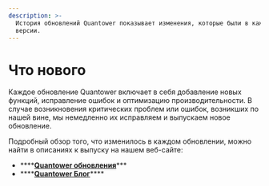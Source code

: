```yaml
---
description: >-
  История обновлений Quantower показывает изменения, которые были в каждой
  версии.
---
```


# Что нового

Каждое обновление Quantower включает в себя добавление новых функций, исправление ошибок и оптимизацию производительности. В случае возникновения критических проблем или ошибок, возникших по нашей вине, мы немедленно их исправляем и выпускаем новое обновление.

Подробный обзор того, что изменилось в каждом обновлении, можно найти в описаниях к выпуску на нашем веб-сайте:

* \*\*\*\*[**Quantower обновления**](https://www.quantower.com/release-notes)\*\*\*
* \*\*\*\*[**Quantower Блог**](https://www.quantower.com/blog)\*\*\*\*


